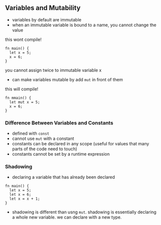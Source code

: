 ## Variables and Mutability
* variables by default are immutable
* when an immutable variable is bound to a name, you cannot change the value

this wont compile!
```
fn main() {
  let x = 5;
  x = 6;
}
```
you cannot assign twice to immutable variable x

* can make variables mutable by add `mut` in front of them

this will compile!
```
fn mmain() {
  let mut x = 5;
  x = 6;
}
```

### Difference Between Variables and Constants
* defined with `const`
* cannot use `mut` with a constant
* constants can be declared in any scope (useful for values that many parts of the code need to touch)
* constants cannot be set by a runtime expression

### Shadowing
* declaring a variable that has already been declared

```
fn main() {
  let x = 5;
  let x = 6;
  let x = x + 1;
}
```

* shadowing is different than usng `mut`. shadowing is essentially declaring a whole new variable. we can declare with a new type.
